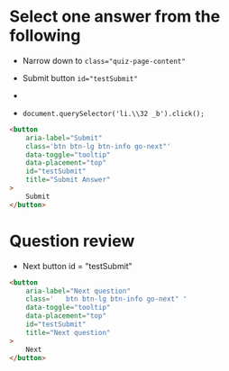 # Select one answer from the following

-   Narrow down to `class="quiz-page-content"`

-   Submit button `id="testSubmit"`
-
-   `document.querySelector('li.\\32 _b').click();`

```html
<button
    aria-label="Submit"
    class='btn btn-lg btn-info go-next"'
    data-toggle="tooltip"
    data-placement="top"
    id="testSubmit"
    title="Submit Answer"
>
    Submit
</button>
```

# Question review

-   Next button id = "testSubmit"

```html
<button
    aria-label="Next question"
    class='   btn btn-lg btn-info go-next" '
    data-toggle="tooltip"
    data-placement="top"
    id="testSubmit"
    title="Next question"
>
    Next
</button>
```
